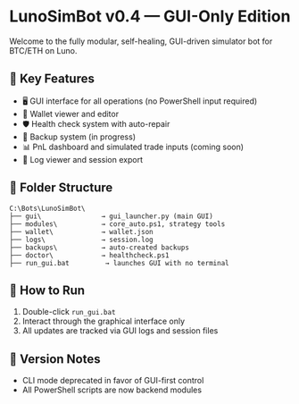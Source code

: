# LunoSimBot v0.4 — GUI-Only Edition

Welcome to the fully modular, self-healing, GUI-driven simulator bot for BTC/ETH on Luno.

## 🔧 Key Features
- 🖥️ GUI interface for all operations (no PowerShell input required)
- 💾 Wallet viewer and editor
- 🛡️ Health check system with auto-repair
- 📂 Backup system (in progress)
- 📊 PnL dashboard and simulated trade inputs (coming soon)
- 📜 Log viewer and session export

## 📁 Folder Structure
```
C:\Bots\LunoSimBot\
├── gui\               → gui_launcher.py (main GUI)
├── modules\           → core_auto.ps1, strategy tools
├── wallet\            → wallet.json
├── logs\              → session.log
├── backups\           → auto-created backups
├── doctor\            → healthcheck.ps1
├── run_gui.bat         → launches GUI with no terminal
```

## 🚀 How to Run
1. Double-click `run_gui.bat`
2. Interact through the graphical interface only
3. All updates are tracked via GUI logs and session files

## 📌 Version Notes
- CLI mode deprecated in favor of GUI-first control
- All PowerShell scripts are now backend modules
